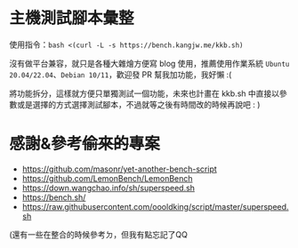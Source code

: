 # 主機測試腳本彙整
使用指令：`bash <(curl -L -s https://bench.kangjw.me/kkb.sh)`

沒有做平台兼容，就只是各種大雜燴方便寫 blog 使用，推薦使用作業系統 `Ubuntu 20.04/22.04`、`Debian 10/11`，歡迎發 PR 幫我加功能，我好懶 :(

將功能拆分，這樣就方便只單獨測試一個功能，未來也計畫在 kkb.sh 中直接以參數或是選擇的方式選擇測試腳本，不過就等之後有時間改的時候再說吧 : )

# 感謝&參考~~偷來的~~專案
- https://github.com/masonr/yet-another-bench-script
- https://github.com/LemonBench/LemonBench
- https://down.wangchao.info/sh/superspeed.sh
- https://bench.sh/
- https://raw.githubusercontent.com/oooldking/script/master/superspeed.sh

(還有一些在整合的時候參考ㄉ，但我有點忘記了QQ
